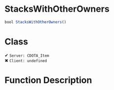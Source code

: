 # StacksWithOtherOwners
```js	
bool StacksWithOtherOwners()
```
# Class
✔ `Server: CDOTA_Item`  
✖ `Client: undefined`  

# Function Description

